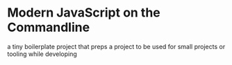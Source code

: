 # Modern JavaScript on the Commandline

a tiny boilerplate project that preps a project to be used for small projects or tooling while developing
